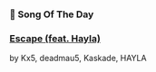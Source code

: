 ### 🎵 Song Of The Day

### [Escape (feat. Hayla)](https://open.spotify.com/track/3KAExCnsrlAw9ugJcA1QDH)

by Kx5, deadmau5, Kaskade, HAYLA
